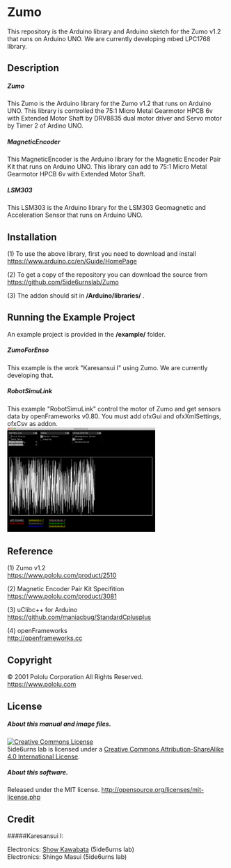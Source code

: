 # Zumo
This repository is the Arduino library and Arduino sketch for the Zumo v1.2 that runs on Arduino UNO. We are currently  developing mbed LPC1768 library.  

## Description
##### Zumo
This Zumo is the Arduino library for the Zumo v1.2 that runs on Arduino UNO. This library is controlled the 75:1 Micro Metal Gearmotor HPCB 6v with Extended Motor Shaft by DRV8835 dual motor driver and Servo motor by Timer 2 of Ardino UNO.

##### MagneticEncoder
This MagneticEncoder is the Arduino library for the Magnetic Encoder Pair Kit that runs on Arduino UNO. This library can add to 75:1 Micro Metal Gearmotor HPCB 6v with Extended Motor Shaft. 

##### LSM303
This LSM303 is the Arduino library for the LSM303 Geomagnetic and Acceleration Sensor that runs on Arduino UNO.

## Installation
(1) To use the above library, first you need to download and install  
https://www.arduino.cc/en/Guide/HomePage

(2) To get a copy of the repository you can download the source from  
https://github.com/5ide6urnslab/Zumo

(3) The addon should sit in **/Arduino/libraries/** .

## Running the Example Project
An example project is provided in the **/example/** folder.
<br>
##### ZumoForEnso
This example is the work "Karesansui I" using Zumo. We are currently developing that.

##### RobotSimuLink
This example "RobotSimuLink" control the motor of Zumo and get sensors data by openFrameworks v0.80. You must add ofxGui and ofxXmlSettings, ofxCsv as addon.  
<img class="photo" src="https://github.com/5ide6urnslab/Zumo/blob/master/resource/RobotSimuLink.png" width="340px" />

## Reference
(1) Zumo v1.2  
https://www.pololu.com/product/2510

(2) Magnetic Encoder Pair Kit Specifition  
https://www.pololu.com/product/3081

(3) uClibc++ for Arduino  
https://github.com/maniacbug/StandardCplusplus

(4) openFrameworks  
http://openframeworks.cc

## Copyright
© 2001 Pololu Corporation All Rights Reserved.  
   https://www.pololu.com

## License
##### About this manual and image files.
<a rel="license" href="http://creativecommons.org/licenses/by-sa/4.0/"><img alt="Creative Commons License" style="border-width:0" src="https://i.creativecommons.org/l/by-sa/4.0/88x31.png" /></a><br />5ide6urns lab is licensed under a <a rel="license" href="http://creativecommons.org/licenses/by-sa/4.0/">Creative Commons Attribution-ShareAlike 4.0 International License</a>.

##### About this software. 
Released under the MIT license. http://opensource.org/licenses/mit-license.php

## Credit
#####Karesansui I:

Electronics:   [Show Kawabata](http://www.dum6sen5e.com) (5ide6urns lab)  
Electronics:   Shingo Masui (5ide6urns lab)
